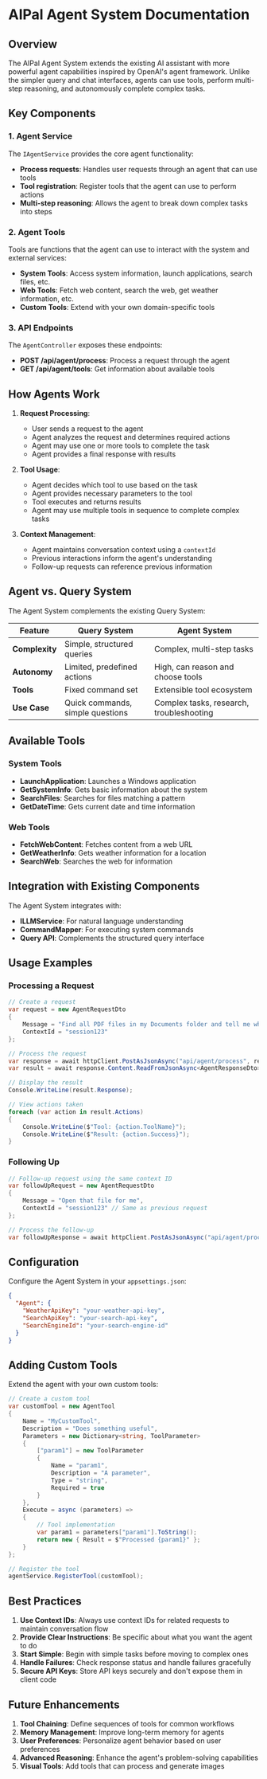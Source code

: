# AIPal Agent System Documentation

## Overview

The AIPal Agent System extends the existing AI assistant with more powerful agent capabilities inspired by OpenAI's agent framework. Unlike the simpler query and chat interfaces, agents can use tools, perform multi-step reasoning, and autonomously complete complex tasks.

## Key Components

### 1. Agent Service

The `IAgentService` provides the core agent functionality:

- **Process requests**: Handles user requests through an agent that can use tools
- **Tool registration**: Register tools that the agent can use to perform actions
- **Multi-step reasoning**: Allows the agent to break down complex tasks into steps

### 2. Agent Tools

Tools are functions that the agent can use to interact with the system and external services:

- **System Tools**: Access system information, launch applications, search files, etc.
- **Web Tools**: Fetch web content, search the web, get weather information, etc.
- **Custom Tools**: Extend with your own domain-specific tools

### 3. API Endpoints

The `AgentController` exposes these endpoints:

- **POST /api/agent/process**: Process a request through the agent
- **GET /api/agent/tools**: Get information about available tools

## How Agents Work

1. **Request Processing**:
   - User sends a request to the agent
   - Agent analyzes the request and determines required actions
   - Agent may use one or more tools to complete the task
   - Agent provides a final response with results

2. **Tool Usage**:
   - Agent decides which tool to use based on the task
   - Agent provides necessary parameters to the tool
   - Tool executes and returns results
   - Agent may use multiple tools in sequence to complete complex tasks

3. **Context Management**:
   - Agent maintains conversation context using a `contextId`
   - Previous interactions inform the agent's understanding
   - Follow-up requests can reference previous information

## Agent vs. Query System

The Agent System complements the existing Query System:

| Feature | Query System | Agent System |
|---------|-------------|--------------|
| **Complexity** | Simple, structured queries | Complex, multi-step tasks |
| **Autonomy** | Limited, predefined actions | High, can reason and choose tools |
| **Tools** | Fixed command set | Extensible tool ecosystem |
| **Use Case** | Quick commands, simple questions | Complex tasks, research, troubleshooting |

## Available Tools

### System Tools

- **LaunchApplication**: Launches a Windows application
- **GetSystemInfo**: Gets basic information about the system
- **SearchFiles**: Searches for files matching a pattern
- **GetDateTime**: Gets current date and time information

### Web Tools

- **FetchWebContent**: Fetches content from a web URL
- **GetWeatherInfo**: Gets weather information for a location
- **SearchWeb**: Searches the web for information

## Integration with Existing Components

The Agent System integrates with:

- **ILLMService**: For natural language understanding
- **CommandMapper**: For executing system commands
- **Query API**: Complements the structured query interface

## Usage Examples

### Processing a Request

```csharp
// Create a request
var request = new AgentRequestDto
{
    Message = "Find all PDF files in my Documents folder and tell me which one was modified most recently",
    ContextId = "session123"
};

// Process the request
var response = await httpClient.PostAsJsonAsync("api/agent/process", request);
var result = await response.Content.ReadFromJsonAsync<AgentResponseDto>();

// Display the result
Console.WriteLine(result.Response);

// View actions taken
foreach (var action in result.Actions)
{
    Console.WriteLine($"Tool: {action.ToolName}");
    Console.WriteLine($"Result: {action.Success}");
}
```

### Following Up

```csharp
// Follow-up request using the same context ID
var followUpRequest = new AgentRequestDto
{
    Message = "Open that file for me",
    ContextId = "session123" // Same as previous request
};

// Process the follow-up
var followUpResponse = await httpClient.PostAsJsonAsync("api/agent/process", followUpRequest);
```

## Configuration

Configure the Agent System in your `appsettings.json`:

```json
{
  "Agent": {
    "WeatherApiKey": "your-weather-api-key",
    "SearchApiKey": "your-search-api-key",
    "SearchEngineId": "your-search-engine-id"
  }
}
```

## Adding Custom Tools

Extend the agent with your own custom tools:

```csharp
// Create a custom tool
var customTool = new AgentTool
{
    Name = "MyCustomTool",
    Description = "Does something useful",
    Parameters = new Dictionary<string, ToolParameter>
    {
        ["param1"] = new ToolParameter
        {
            Name = "param1",
            Description = "A parameter",
            Type = "string",
            Required = true
        }
    },
    Execute = async (parameters) =>
    {
        // Tool implementation
        var param1 = parameters["param1"].ToString();
        return new { Result = $"Processed {param1}" };
    }
};

// Register the tool
agentService.RegisterTool(customTool);
```

## Best Practices

1. **Use Context IDs**: Always use context IDs for related requests to maintain conversation flow
2. **Provide Clear Instructions**: Be specific about what you want the agent to do
3. **Start Simple**: Begin with simple tasks before moving to complex ones
4. **Handle Failures**: Check response status and handle failures gracefully
5. **Secure API Keys**: Store API keys securely and don't expose them in client code

## Future Enhancements

1. **Tool Chaining**: Define sequences of tools for common workflows
2. **Memory Management**: Improve long-term memory for agents
3. **User Preferences**: Personalize agent behavior based on user preferences
4. **Advanced Reasoning**: Enhance the agent's problem-solving capabilities
5. **Visual Tools**: Add tools that can process and generate images
